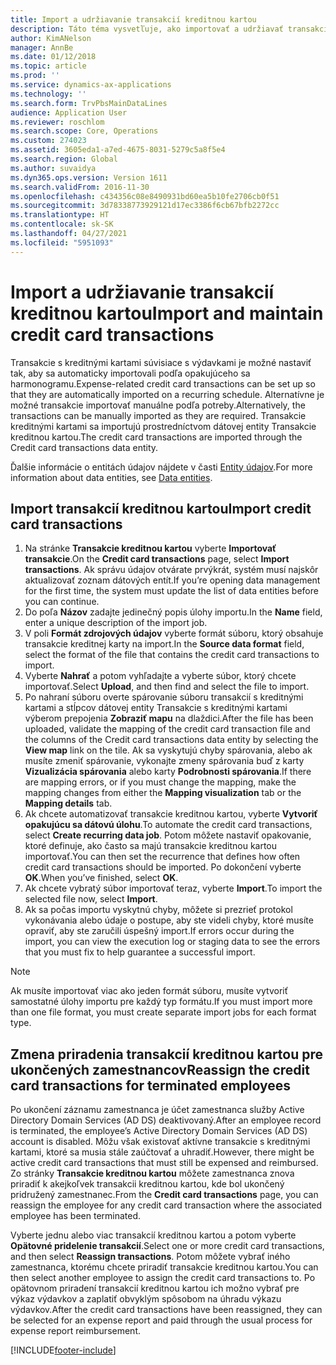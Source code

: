 ```yaml
---
title: Import a udržiavanie transakcií kreditnou kartou
description: Táto téma vysvetľuje, ako importovať a udržiavať transakcie kreditnými kartami súvisiace s výdavkami. Tieto transakcie je možné nastaviť tak, aby sa automaticky importovali podľa opakujúceho sa plánu, alebo podľa potreby je možné ich manuálne importovať.
author: KimANelson
manager: AnnBe
ms.date: 01/12/2018
ms.topic: article
ms.prod: ''
ms.service: dynamics-ax-applications
ms.technology: ''
ms.search.form: TrvPbsMainDataLines
audience: Application User
ms.reviewer: roschlom
ms.search.scope: Core, Operations
ms.custom: 274023
ms.assetid: 3605eda1-a7ed-4675-8031-5279c5a8f5e4
ms.search.region: Global
ms.author: suvaidya
ms.dyn365.ops.version: Version 1611
ms.search.validFrom: 2016-11-30
ms.openlocfilehash: c434356c08e8490931bd60ea5b10fe2706cb0f51
ms.sourcegitcommit: 3d78338773929121d17ec3386f6cb67bfb2272cc
ms.translationtype: HT
ms.contentlocale: sk-SK
ms.lasthandoff: 04/27/2021
ms.locfileid: "5951093"
---
```

# <a name="import-and-maintain-credit-card-transactions"></a><span data-ttu-id="2d22c-104">Import a udržiavanie transakcií kreditnou kartou</span><span class="sxs-lookup"><span data-stu-id="2d22c-104">Import and maintain credit card transactions</span></span>

<span data-ttu-id="2d22c-105">Transakcie s kreditnými kartami súvisiace s výdavkami je možné nastaviť tak, aby sa automaticky importovali podľa opakujúceho sa harmonogramu.</span><span class="sxs-lookup"><span data-stu-id="2d22c-105">Expense-related credit card transactions can be set up so that they are automatically imported on a recurring schedule.</span></span> <span data-ttu-id="2d22c-106">Alternatívne je možné transakcie importovať manuálne podľa potreby.</span><span class="sxs-lookup"><span data-stu-id="2d22c-106">Alternatively, the transactions can be manually imported as they are required.</span></span> <span data-ttu-id="2d22c-107">Transakcie kreditnými kartami sa importujú prostredníctvom dátovej entity Transakcie kreditnou kartou.</span><span class="sxs-lookup"><span data-stu-id="2d22c-107">The credit card transactions are imported through the Credit card transactions data entity.</span></span>

<span data-ttu-id="2d22c-108">Ďalšie informácie o entitách údajov nájdete v časti [Entity údajov](/dynamics365/fin-ops-core/dev-itpro/data-entities/data-entities).</span><span class="sxs-lookup"><span data-stu-id="2d22c-108">For more information about data entities, see [Data entities](/dynamics365/fin-ops-core/dev-itpro/data-entities/data-entities).</span></span>

## <a name="import-credit-card-transactions"></a><span data-ttu-id="2d22c-109">Import transakcií kreditnou kartou</span><span class="sxs-lookup"><span data-stu-id="2d22c-109">Import credit card transactions</span></span>

1. <span data-ttu-id="2d22c-110">Na stránke **Transakcie kreditnou kartou** vyberte **Importovať transakcie**.</span><span class="sxs-lookup"><span data-stu-id="2d22c-110">On the **Credit card transactions** page, select **Import transactions**.</span></span> <span data-ttu-id="2d22c-111">Ak správu údajov otvárate prvýkrát, systém musí najskôr aktualizovať zoznam dátových entít.</span><span class="sxs-lookup"><span data-stu-id="2d22c-111">If you’re opening data management for the first time, the system must update the list of data entities before you can continue.</span></span>
2. <span data-ttu-id="2d22c-112">Do poľa **Názov** zadajte jedinečný popis úlohy importu.</span><span class="sxs-lookup"><span data-stu-id="2d22c-112">In the **Name** field, enter a unique description of the import job.</span></span>
3. <span data-ttu-id="2d22c-113">V poli **Formát zdrojových údajov** vyberte formát súboru, ktorý obsahuje transakcie kreditnej karty na import.</span><span class="sxs-lookup"><span data-stu-id="2d22c-113">In the **Source data format** field, select the format of the file that contains the credit card transactions to import.</span></span>
4. <span data-ttu-id="2d22c-114">Vyberte **Nahrať** a potom vyhľadajte a vyberte súbor, ktorý chcete importovať.</span><span class="sxs-lookup"><span data-stu-id="2d22c-114">Select **Upload**, and then find and select the file to import.</span></span>
5. <span data-ttu-id="2d22c-115">Po nahraní súboru overte spárovanie súboru transakcií s kreditnými kartami a stĺpcov dátovej entity Transakcie s kreditnými kartami výberom prepojenia **Zobraziť mapu** na dlaždici.</span><span class="sxs-lookup"><span data-stu-id="2d22c-115">After the file has been uploaded, validate the mapping of the credit card transaction file and the columns of the Credit card transactions data entity by selecting the **View map** link on the tile.</span></span> <span data-ttu-id="2d22c-116">Ak sa vyskytujú chyby spárovania, alebo ak musíte zmeniť spárovanie, vykonajte zmeny spárovania buď z karty **Vizualizácia spárovania** alebo karty **Podrobnosti spárovania**.</span><span class="sxs-lookup"><span data-stu-id="2d22c-116">If there are mapping errors, or if you must change the mapping, make the mapping changes from either the **Mapping visualization** tab or the **Mapping details** tab.</span></span>
6. <span data-ttu-id="2d22c-117">Ak chcete automatizovať transakcie kreditnou kartou, vyberte **Vytvoriť opakujúcu sa dátovú úlohu**.</span><span class="sxs-lookup"><span data-stu-id="2d22c-117">To automate the credit card transactions, select **Create recurring data job**.</span></span> <span data-ttu-id="2d22c-118">Potom môžete nastaviť opakovanie, ktoré definuje, ako často sa majú transakcie kreditnou kartou importovať.</span><span class="sxs-lookup"><span data-stu-id="2d22c-118">You can then set the recurrence that defines how often credit card transactions should be imported.</span></span> <span data-ttu-id="2d22c-119">Po dokončení vyberte **OK**.</span><span class="sxs-lookup"><span data-stu-id="2d22c-119">When you’ve finished, select **OK**.</span></span>
7. <span data-ttu-id="2d22c-120">Ak chcete vybratý súbor importovať teraz, vyberte **Import**.</span><span class="sxs-lookup"><span data-stu-id="2d22c-120">To import the selected file now, select **Import**.</span></span>
8. <span data-ttu-id="2d22c-121">Ak sa počas importu vyskytnú chyby, môžete si prezrieť protokol vykonávania alebo údaje o postupe, aby ste videli chyby, ktoré musíte opraviť, aby ste zaručili úspešný import.</span><span class="sxs-lookup"><span data-stu-id="2d22c-121">If errors occur during the import, you can view the execution log or staging data to see the errors that you must fix to help guarantee a successful import.</span></span>

> [!NOTE]
> <span data-ttu-id="2d22c-122">Ak musíte importovať viac ako jeden formát súboru, musíte vytvoriť samostatné úlohy importu pre každý typ formátu.</span><span class="sxs-lookup"><span data-stu-id="2d22c-122">If you must import more than one file format, you must create separate import jobs for each format type.</span></span>

## <a name="reassign-the-credit-card-transactions-for-terminated-employees"></a><span data-ttu-id="2d22c-123">Zmena priradenia transakcií kreditnou kartou pre ukončených zamestnancov</span><span class="sxs-lookup"><span data-stu-id="2d22c-123">Reassign the credit card transactions for terminated employees</span></span>

<span data-ttu-id="2d22c-124">Po ukončení záznamu zamestnanca je účet zamestnanca služby Active Directory Domain Services (AD DS) deaktivovaný.</span><span class="sxs-lookup"><span data-stu-id="2d22c-124">After an employee record is terminated, the employee’s Active Directory Domain Services (AD DS) account is disabled.</span></span> <span data-ttu-id="2d22c-125">Môžu však existovať aktívne transakcie s kreditnými kartami, ktoré sa musia stále zaúčtovať a uhradiť.</span><span class="sxs-lookup"><span data-stu-id="2d22c-125">However, there might be active credit card transactions that must still be expensed and reimbursed.</span></span> <span data-ttu-id="2d22c-126">Zo stránky **Transakcie kreditnou kartou** môžete zamestnanca znova priradiť k akejkoľvek transakcii kreditnou kartou, kde bol ukončený pridružený zamestnanec.</span><span class="sxs-lookup"><span data-stu-id="2d22c-126">From the **Credit card transactions** page, you can reassign the employee for any credit card transaction where the associated employee has been terminated.</span></span>

<span data-ttu-id="2d22c-127">Vyberte jednu alebo viac transakcií kreditnou kartou a potom vyberte **Opätovné pridelenie transakcií**.</span><span class="sxs-lookup"><span data-stu-id="2d22c-127">Select one or more credit card transactions, and then select **Reassign transactions**.</span></span> <span data-ttu-id="2d22c-128">Potom môžete vybrať iného zamestnanca, ktorému chcete priradiť transakcie kreditnou kartou.</span><span class="sxs-lookup"><span data-stu-id="2d22c-128">You can then select another employee to assign the credit card transactions to.</span></span> <span data-ttu-id="2d22c-129">Po opätovnom priradení transakcií kreditnou kartou ich možno vybrať pre výkaz výdavkov a zaplatiť obvyklým spôsobom na úhradu výkazu výdavkov.</span><span class="sxs-lookup"><span data-stu-id="2d22c-129">After the credit card transactions have been reassigned, they can be selected for an expense report and paid through the usual process for expense report reimbursement.</span></span>


[!INCLUDE[footer-include](../includes/footer-banner.md)]